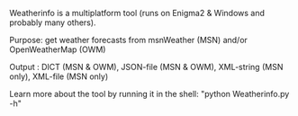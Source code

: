 Weatherinfo is a multiplatform tool (runs on Enigma2 & Windows and probably many others).

Purpose: get weather forecasts from msnWeather (MSN) and/or OpenWeatherMap (OWM)

Output : DICT (MSN & OWM), JSON-file (MSN & OWM), XML-string (MSN only), XML-file (MSN only)

Learn more about the tool by running it in the shell: "python Weatherinfo.py -h"
